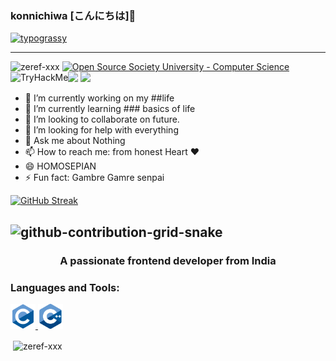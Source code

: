### konnichiwa [こんにちは]👋
<a href="https://github.com/kawarimidoll/typograssy">
        <img alt="typograssy" src="https://typograssy.deno.dev/api?text=...%E3%81%93%E3%82%93%E3%81%AB%E3%81%A1%E3%81%AF.&l0=none&l1=82d9d0&l2=027353&l3=038c4c&l4=01402e&bg=none&frame=none&speed=200&comment=">
 
</a>
<hr> 
 
<img src="https://komarev.com/ghpvc/?username=zeref-xxx&label=Profileviews&color=0e75b6&style=flat" alt="zeref-xxx" /> 
 <a href="https://github.com/ossu/computer-science">
 <img alt="Open Source Society University - Computer Science" src="https://img.shields.io/badge/OSSU-computer--science-blue.svg">
 </a>
  <img src="https://tryhackme-badges.s3.amazonaws.com/luciferX.png" alt="TryHackMe" align="left"  />
    
  <!--<img src="https://www.tierragamer.com/wp-content/uploads/2020/01/konnichiwa.gif" alt="TryHackMe" float ="left"/>
  -->
 <div  >
<img src="https://media1.tenor.com/m/UqyfdTI9qTEAAAAC/zeref-zeref-dragneel.gif">
<img src="https://media.tenor.com/rH0jFMF5z3AAAAAC/kirito-sao.gif">
 </div>
 
 <!--- <h3 align="left">Support:</h3>
 - <p><a href="https://www.buymeacoffee.com/zerefxxx"> <img align="left" src="https://cdn.buymeacoffee.com/buttons/v2/default-yellow.png" height="50" width="210" alt="https://www.buymeacoffee.com/zerefxxx" /></a></p><br><br>
<hr/>
 -->
- 🔭 I’m currently working on my ##life
- 🌱 I’m currently learning ### basics of life
- 👯 I’m looking to collaborate on future.
- 🤔 I’m looking for help with everything
- 💬 Ask me about Nothing
- 📫 How to reach me: from honest Heart ♥ 
- 😄 HOMOSEPIAN
- ⚡ Fun fact: Gambre Gamre  senpai

 [![GitHub Streak](https://github-readme-streak-stats.herokuapp.com?user=Zeref-XXX&theme=dark&hide_border=true)](https://git.io/streak-stats)

<!--<img align="center" src="https://github-readme-streak-stats.herokuapp.com/?user=zeref-xxx&" alt="zeref-xxx" /> -->
 
![github-contribution-grid-snake](https://user-images.githubusercontent.com/72185317/177186178-6f9df25d-d2e5-4de4-aa86-eeaa26e8e59c.svg)
-----------------------------------------------------------------------------------------------------------------------------------------------------------------

<h3 align="center">A passionate frontend developer from India</h3>

<p align="left"> </p>

<h3 align="left">Languages and Tools:</h3>
<p align="left"> 
 <a href="https://www.cprogramming.com/" target="_blank" rel="noreferrer"> 
 <img src="https://raw.githubusercontent.com/devicons/devicon/master/icons/c/c-original.svg" alt="c" width="40" height="40"/> </a> <a href="https://www.w3schools.com/cpp/" target="_blank" rel="noreferrer">
 <img src="https://raw.githubusercontent.com/devicons/devicon/master/icons/cplusplus/cplusplus-original.svg" alt="cplusplus" width="40" height="40"/> </a> 
</p>

<!-- <p><img align="left" src="https://github-readme-stats.vercel.app/api/top-langs?username=zeref-xxx&show_icons=true&locale=en&layout=compact" alt="zeref-xxx" /></p>-->

<p>&nbsp;<img align="center" src="https://github-readme-stats.vercel.app/api?username=zeref-xxx&show_icons=true&locale=en" alt="zeref-xxx" /></p>


